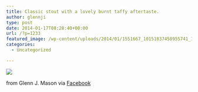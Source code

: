 ```yaml
---
title: Classic stout with a lovely burnt taffy aftertaste.
author: glennji
type: post
date: 2014-01-17T08:28:40+00:00
url: /?p=1233
featured_image: /wp-content/uploads/2014/01/1551667_10151837458955741_1583538699_n.jpg
categories:
  - Uncategorized

---
```

<div>
  <img src='/wp-content/uploads/2014/01/1551667_10151837458955741_1583538699_n.jpg' style='max-width:600px;' /></p> 
  
  <div>
    from Glenn J. Mason via <a href="http://ift.tt/1meXqRH">Facebook</a>
  </div>
</div>
